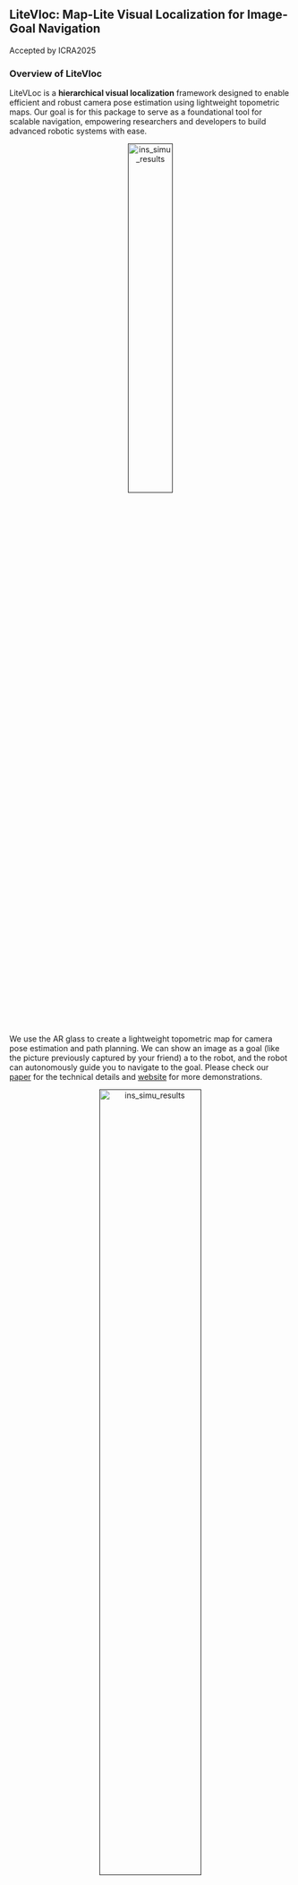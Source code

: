 ## LiteVloc: Map-Lite Visual Localization for Image-Goal Navigation 
Accepted by ICRA2025

### Overview of LiteVloc
LiteVLoc is a **hierarchical visual localization** framework designed to enable efficient and robust camera pose estimation using lightweight topometric maps. Our goal is for this package to serve as a foundational tool for scalable navigation, empowering researchers and developers to build advanced robotic systems with ease.


<div align="center">
    <a href="">
      <img src="doc/media/litevloc_overview.png" width="40%" 
      alt="ins_simu_results">
    </a>
</div>
<br>

We use the AR glass to create a lightweight topometric map for camera pose estimation and path planning. We can show an image as a goal (like the picture previously captured by your friend) a to the robot, and the robot can autonomously guide you to navigate to the goal. Please check our [paper](https://arxiv.org/abs/2410.04419) for the technical details and [website](https://rpl-cs-ucl.github.io/LiteVLoc/) for more demonstrations.
<div align="center">
    <a href="">
      <img src="doc/media/exp_real_world_map_meta.png" width="60%" 
      alt="ins_simu_results">
    </a>
</div>

<div align="center">
    <a href="">
      <img src="doc/media/litevloc_real_world_result.png" width="60%" 
      alt="ins_simu_results">
    </a>
</div>


### Requirements
Create the workspace
```bash
mkdir -p catkin_ws/src/
cd catkin_ws/src/
```
Create conda environment
```bash
conda create --name litevloc python=3.8
conda activate litevloc
```
Install ```image-matching-methods```
```bash
git clone git@github.com:gogojjh/image-matching-models.git --recursive
cd image-matching-models && python -m pip install -e .
```
Install  ```VPR-evaluation-methods```
```bash
git clone git@github.com:gogojjh/VPR-methods-evaluation.git
```
Create conda environment (NVIDIA GeForce RTX 4090 and CUDA 11.8)
```bash
git clone https://github.com/RPL-CS-UCL/litevloc_code
conda install pytorch=2.0.1 torchvision=0.15.2 pytorch-cuda=11.8 numpy=1.24.3 -c pytorch -c nvidia # use the correct version of cuda for your system
pip install -r requirements.txt
```
Enter this code to check whether torch-related packages are installed
```bash
python test_torch_install.py
```
Build LiteVloc as the ROS package (optional)
```bash
catkin build litevloc -DPYTHON_EXECUTABLE=$(which python)
```

### We provide several usage of LiteVloc
1. [Instruction in Performing Map-free Benchmarking](doc/instruction_map_free_benchmark.md)
2. [Instruction in Running LiteVloc with Offline Data](doc/instruction_vloc_data.md)
3. [Instruction in Running LiteVloc with Simulated Matterport3d Environment](doc/instruction_vnav_simu_matterport3d.md)

### Issues
Issue: ```cannot import name 'cache' from 'functools'```
> Replace the original code with [Link](https://stackoverflow.com/questions/66846743/importerror-cannot-import-name-cache-from-functools)
```bash
from functools import lru_cache
@lru_cache(maxsize=None)
    def xxx
```
Issue: ```/lib/aarch64-linux-gnu/libp11-kit.so.0: undefined symbol: ffi_type_pointer, version LIBFFI_BASE_7.0``` using cv_bridge
> Change the ```.so```. Complete tutorial is shown [here](https://blog.csdn.net/qq_38606680/article/details/129118491)
```bash
rm /Rocket_ssd/miniconda3/envs/litevloc/lib/libffi.so.7
ln -s /usr/lib/aarch64-linux-gnu/libffi.so.7 /Rocket_ssd/miniconda3/envs/litevloc/lib/libffi.so.7
```
```bash
/Rocket_ssd/miniconda3/envs/litevloc/lib/libtiff.so.5
ln -s /usr/lib/x86_64-linux-gnu/libtiff.so.5 /Rocket_ssd/miniconda3/envs/litevloc/lib/libtiff.so.5
```
Issue: ```ImportError: /lib/aarch64-linux-gnu/libgomp.so.1: cannot allocate memory in static TLS block```
> Set this in the bash file: ```export LD_PRELOAD=/usr/lib/aarch64-linux-gnu/libgomp.so.1```

### Acknowledgement

```bibtex
@inproceedings{jiao2025litevloc,
  title = {LiteVLoc: Map-Lite Visual Localization for Image Goal Navigation},
  author = {Jiao, Jianhao and He, Jinhao and Liu, Changkun and Aegidius, Sebastian and Hu, Xiangcheng and Braud, Tristan and Kanoulas, Dimitrios},
  booktitle = {International Conference on Robotics and Automation (ICRA)},
  pages = {},
  year = {2025},
  organization = {IEEE},
  doi = {},
  url = {},
  video = {https://youtu.be/3udVK6HFk6M},
  dimensions = {true},
}
```

### Related Works (TODO ...)

```bibtex
This work was supported by the UKRI FLF [MR/V025333/1] (RoboHike).
For the purpose of Open Access, the author has applied a CC BY public copyright license to any Author Accepted Manuscript version arising from this submission.
Prof.Dimitrios Kanoulas is also with Archimedes/Athena RC, Greece.
```



 
